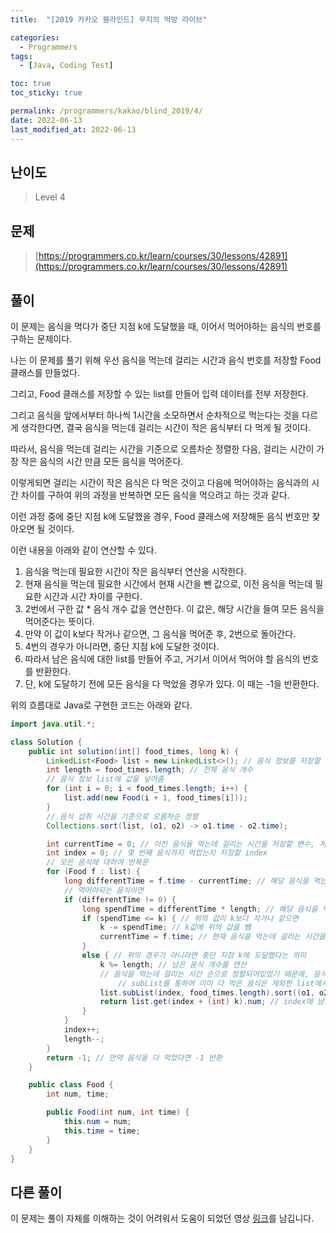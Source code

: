 ```yaml
---
title:  "[2019 카카오 블라인드] 무지의 먹방 라이브"

categories:
  - Programmers
tags:
  - [Java, Coding Test]

toc: true
toc_sticky: true

permalink: /programmers/kakao/blind_2019/4/
date: 2022-06-13
last_modified_at: 2022-06-13
---
```



## 난이도

> Level 4

## 문제

> [https://programmers.co.kr/learn/courses/30/lessons/42891](https://programmers.co.kr/learn/courses/30/lessons/42891)

## 풀이

이 문제는 음식을 먹다가 중단 지점 k에 도달했을 때, 이어서 먹어야하는 음식의 번호를 구하는 문제이다.

나는 이 문제를 풀기 위해 우선 음식을 먹는데 걸리는 시간과 음식 번호를 저장할 Food 클래스를 만들었다.

그리고, Food 클래스를 저장할 수 있는 list를 만들어 입력 데이터를 전부 저장한다.

그리고 음식을 앞에서부터 하나씩 1시간을 소모하면서 순차적으로 먹는다는 것을 다르게 생각한다면, 결국 음식을 먹는데 걸리는 시간이 적은 음식부터 다 먹게 될 것이다.

따라서, 음식을 먹는데 걸리는 시간을 기준으로 오름차순 정렬한 다음, 걸리는 시간이 가장 작은 음식의 시간 만큼 모든 음식을 먹어준다.

이렇게되면 걸리는 시간이 작은 음식은 다 먹은 것이고 다음에 먹어야하는 음식과의 시간 차이를 구하여 위의 과정을 반복하면 모든 음식을 먹으려고 하는 것과 같다.

이런 과정 중에 중단 지점 k에 도달했을 경우, Food 클래스에 저장해둔 음식 번호만 찾아오면 될 것이다.

이런 내용을 아래와 같이 연산할 수 있다.

1. 음식을 먹는데 필요한 시간이 작은 음식부터 연산을 시작한다.
2. 현재 음식을 먹는데 필요한 시간에서 현재 시간을 뺀 값으로, 이전 음식을 먹는데 필요한 시간과 시간 차이를 구한다.
3. 2번에서 구한 값 * 음식 개수 값을 연산한다. 이 값은, 해당 시간을 들여 모든 음식을 먹어준다는 뜻이다.
4. 만약 이 값이 k보다 작거나 같으면, 그 음식을 먹어준 후, 2번으로 돌아간다.
5. 4번의 경우가 아니라면, 중단 지점 k에 도달한 것이다.
6. 따라서 남은 음식에 대한 list를 만들어 주고, 거기서 이어서 먹어야 할 음식의 번호를 반환한다.
7. 단, k에 도달하기 전에 모든 음식을 다 먹었을 경우가 있다. 이 때는 -1을 반환한다.

위의 흐름대로 Java로 구현한 코드는 아래와 같다.

```java
import java.util.*;

class Solution {
    public int solution(int[] food_times, long k) {
        LinkedList<Food> list = new LinkedList<>(); // 음식 정보를 저장할 list
        int length = food_times.length; // 전체 음식 개수
      	// 음식 정보 list에 값을 넣어줌
        for (int i = 0; i < food_times.length; i++) {
            list.add(new Food(i + 1, food_times[i]));
        }
      	// 음식 섭취 시간을 기준으로 오름차순 정렬
        Collections.sort(list, (o1, o2) -> o1.time - o2.time);

        int currentTime = 0; // 이전 음식을 먹는데 걸리는 시간을 저장할 변수, 처음엔 먹은 음식이 없으므로 0
        int index = 0; // 몇 번째 음식까지 먹었는지 저장할 index
      	// 모든 음식에 대하여 반복문
        for (Food f : list) {
            long differentTime = f.time - currentTime; // 해당 음식을 먹는데 걸리는 시간 연산
          	// 먹어야되는 음식이면
            if (differentTime != 0) {
                long spendTime = differentTime * length; // 해당 음식을 먹는데 걸리는 시간 만큼 모든 음식을 먹는 시간 연산
                if (spendTime <= k) { // 위의 값이 k보다 작거나 같으면
                    k -= spendTime; // k값에 위의 값을 뺌
                    currentTime = f.time; // 현재 음식을 먹는데 걸리는 시간을 변수에 저장
                }
                else { // 위의 경우가 아니라면 중단 지점 k에 도달했다는 의미
                    k %= length; // 남은 음식 개수를 연산
                  	// 음식을 먹는데 걸리는 시간 순으로 정렬되어있었기 때문에, 음식 번호순으로 재정렬
                 		// subList를 통하여 이미 다 먹은 음식은 제외한 list에서 음식 번호를 기준으로 오름차순 정렬
                    list.subList(index, food_times.length).sort((o1, o2) -> o1.num - o2.num);
                    return list.get(index + (int) k).num; // index에 남은 시간 k를 더하여 원하는 음식 번호를 추출
                }
            }
            index++;
            length--;
        }
        return -1; // 만약 음식을 다 먹었다면 -1 반환
    }

    public class Food {
        int num, time;

        public Food(int num, int time) {
            this.num = num;
            this.time = time;
        }
    }
}
```

## 다른 풀이

이 문제는 풀이 자체를 이해하는 것이 어려워서 도움이 되었던 영상 [링크](https://youtu.be/4MWxAt4fx5I)를 남깁니다.
